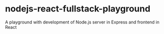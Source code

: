 # nodejs-react-fullstack-playground
A playground with development of Node.js server in Express and frontend in React
